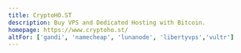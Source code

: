 ```yaml
---
title: CryptoHO.ST
description: Buy VPS and Dedicated Hosting with Bitcoin.
homepage: https://www.cryptoho.st/
altFor: ['gandi', 'namecheap', 'lunanode', 'libertyvps','vultr']
---
```

